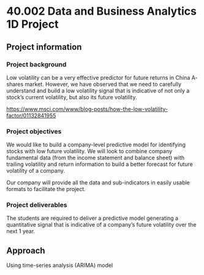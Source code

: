 # 40.002 Data and Business Analytics 1D Project

## Project information

### Project background
Low volatility can be a very effective predictor for future returns in China A- shares market.  However, we have observed that we need to carefully understand and build a low volatility signal that is indicative of not only a stock’s current volatility, but also its future volatility. 

https://www.msci.com/www/blog-posts/how-the-low-volatility-factor/01132841955

### Project objectives
We would like to build a company-level predictive model for identifying stocks with low future volatility. We will look to combine company fundamental data (from the income statement and balance sheet) with trailing volatility and return information to build a better forecast for future volatility of a company.

Our company will provide all the data and sub-indicators in easily usable formats to facilitate the project. 

### Project deliverables

The students are required to deliver a predictive model generating a quantitative signal that is indicative of a company’s future volatility over the next 1 year.

## Approach

Using time-series analysis (ARIMA) model
